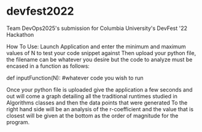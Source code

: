 # devfest2022
Team DevOps2025's submission for Columbia University's DevFest '22 Hackathon

How To Use:
Launch Application and enter the minimum and maximum values of N to test your code snippet against
Then upload your python file, the filename can be whatever you desire but the code to analyze must 
be encased in a function as follows:

def inputFunction(N):
   #whatever code you wish to run

Once your python file is uploaded give the application a few seconds and out will come a graph detailing
all the traditional runtimes studied in Algorithms classes and then the data points that were generated
To the right hand side will be an analysis of the r-coefficient and the value that is closest will be
given at the bottom as the order of magnitude for the program.
